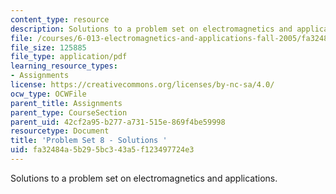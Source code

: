 ```yaml
---
content_type: resource
description: Solutions to a problem set on electromagnetics and applications.
file: /courses/6-013-electromagnetics-and-applications-fall-2005/fa32484a5b295bc343a5f123497724e3_ps8_solution.pdf
file_size: 125885
file_type: application/pdf
learning_resource_types:
- Assignments
license: https://creativecommons.org/licenses/by-nc-sa/4.0/
ocw_type: OCWFile
parent_title: Assignments
parent_type: CourseSection
parent_uid: 42cf2a95-b277-a731-515e-869f4be59998
resourcetype: Document
title: 'Problem Set 8 - Solutions '
uid: fa32484a-5b29-5bc3-43a5-f123497724e3
---
```

Solutions to a problem set on electromagnetics and applications.
